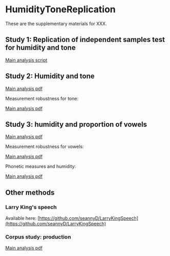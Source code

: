 # HumidityToneReplication

These are the supplementary materials for XXX.

## Study 1: Replication of independent samples test for humidity and tone

[Main analysis script](https://github.com/seannyD/HumidityToneReplication/blob/master/analysis/MonteCarloByFamily_andArea.py)

## Study 2: Humidity and tone

[Main analysis pdf](https://github.com/seannyD/HumidityToneReplication/blob/master/analysis/Phoible_lmer.pdf)

Measurement robustness for tone:

[Main analysis pdf](https://github.com/seannyD/HumidityToneReplication/blob/master/analysis/Compare_Phoible_ANU.pdf)

## Study 3: humidity and proportion of vowels

[Main analysis pdf](https://github.com/seannyD/HumidityToneReplication/blob/master/analysis/Phoible_vowels_lmer.pdf)

Measurement robustness for vowels:

[Main analysis pdf](https://github.com/seannyD/HumidityToneReplication/blob/master/analysis/testVowelFreqMeasurementRobustness.pdf)

Phonetic measures and humidity:

[Main analysis pdf](https://github.com/seannyD/HumidityToneReplication/blob/master/analysis/Compare_Phoible_ANU.pdf)

## Other methods

### Larry King's speech

Available here: [https://github.com/seannyD/LarryKingSpeech](https://github.com/seannyD/LarryKingSpeech)

### Corpus study: production

[Main analysis pdf](https://github.com/seannyD/HumidityToneReplication/blob/master/otherAnalyses/CorpusProduction_CHILDES/analyseChildesTones.pdf)